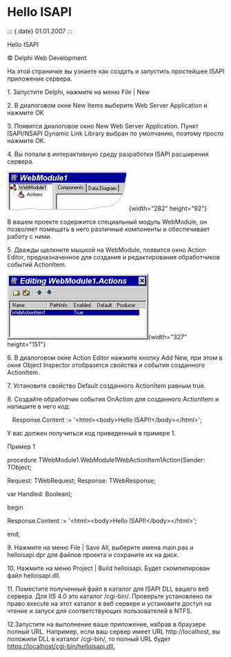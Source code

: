 Hello ISAPI
===========

::: {.date}
01.01.2007
:::

Hello ISAPI

© Delphi Web Development

На этой страничке вы узнаете как создать и запустить простейшее ISAPI
приложение сервера.

1\. Запустите Delphi, нажмите на меню File \| New

2\. В диалоговом окне New Items выберите Web Server Application и нажмите
OK

3\. Появится диалоговое окно New Web Server Application. Пункт
ISAPI/NSAPI Dynamic Link Library выбран по умолчанию, поэтому просто
нажмите OK.

4\. Вы попали в интерактивную среду разработки ISAPI расширения сервера.

![clip0157](/pic/clip0157.gif){width="282" height="92"}

В вашем проекте содержится специальный модуль WebModule, он позволяет
помещать в него различные компоненты и обеспечивает работу с ними.

5\. Дважды щелкните мышкой на WebModule, появится окно Action Editor,
предназначенное для создания и редактирования обработчиков событий
ActionItem.

![clip0158](/pic/clip0158.gif){width="327" height="151"}

6\. В диалоговом окне Action Editor нажмите кнопку Add New, при этом в
окне Object Inspector отобразятся свойства и события созданного
ActionItem.

7\. Установите свойство Default созданного ActionItem равным true.

8\. Создайте обработчик события OnAction для созданного ActionItem и
напишите в него код:

   Response.Content := \'\<html\>\<body\>Hello
ISAPI!\</body\>\</html\>\';

У вас должен получиться код приведенный в примере 1.

Пример 1

procedure TWebModule1.WebModule1WebActionItem1Action(Sender: TObject;

Request: TWebRequest; Response: TWebResponse;

var Handled: Boolean);

begin

Response.Content := \'\<html\>\<body\>Hello ISAPI!\</body\>\</html\>\';

end;

9\. Нажмите на меню File \| Save All, выберите имена main.pas и
helloisapi.dpr для файлов проекта и сохраните их на диск.

10\. Нажмите на меню Project \| Build helloisapi. Будет скомпилирован
файл helloisapi.dll.

11\. Поместите полученный файл в каталог для ISAPI DLL вашего веб
сервера. Для IIS 4.0 это каталог /cgi-bin/. Проверьте установлено ли
право execute на этот каталог в веб сервере и установите доступ на
чтение и запуск для соответствующих пользователей в NTFS.

12.Запустите на выполнение ваше приложение, набрав в браузере полный
URL. Например, если ваш сервер имеет URL http://localhost, вы положили
DLL в каталог /cgi-bin/, то полный URL будет
[https://localhost/cgi-bin/helloisapi.dll.](https://localhost/cgi-bin/helloisapi.dll.%20)
